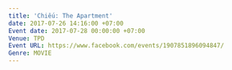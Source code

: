 ```yaml
---
title: 'Chiếu: The Apartment'
date: 2017-07-26 14:16:00 +07:00
Event date: 2017-07-28 00:00:00 +07:00
Venue: TPD
Event URL: https://www.facebook.com/events/1907851896094847/
Genre: MOVIE
---
```


